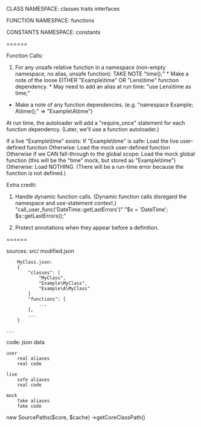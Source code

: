 CLASS NAMESPACE:
	classes
	traits
	interfaces

FUNCTION NAMESPACE:
	functions

CONSTANTS NAMESPACE:
	constants

======

Function Calls:

1. For any unsafe relative function in a namespace (non-empty namespace, no alias, unsafe function): TAKE NOTE
	"time();"
		* Make a note of the loose EITHER "Example\time" OR "Lens\time" function dependency.
		* May need to add an alias at run time: "use Lens\time as time;"

 * Make a note of any function dependencies. (e.g. "namespace Example; A\time();" => "Example\A\time")



At run time, the autoloader will add a "require_once" statement for each function dependency.
(Later, we'll use a function autoloader.)

If a live "Example\time" exists:
	If "Example\time" is safe:
		Load the live user-defined function
	Otherwise:
		Load the mock user-defined function
Otherwise if we CAN fall-through to the global scope:
	Load the mock global function (this will be the "time" mock, but stored as "Example\time")
Otherwise:
	Load NOTHING. (There will be a run-time error because the function is not defined.)


Extra credit:

1. Handle dynamic function calls. (Dynamic function calls disregard the namespace and use-statement context.)
	"call_user_func('DateTime::getLastErrors')"
	"$x = 'DateTime'; $x::getLastErrors();"

2. Protect annotations when they appear before a definition.

======

sources:
	src/
		modified.json

		MyClass.json:
		{
			"classes": [
				"MyClass",
				"Example\MyClass",
				"Example\A\MyClass"
			]
			"functions": [
				...
			],
			...
		}

	...

code:
	json
		data

	user
		real aliases
		real code

	live
		safe aliases
		real code

	mock
		fake aliases
		fake code

new SourcePaths($core, $cache)
	->getCoreClassPath()

